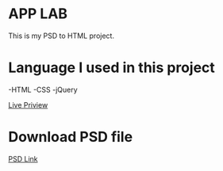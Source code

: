 # APP LAB
This is my PSD to HTML project.
# Language I used in this project
-HTML
-CSS
-jQuery


[Live Priview](http://www.templatemonsterpreview.com/demo/109412.html?_gl=1*uv0rww*_ga*OTAzNTA2NTExLjE2NTI2ODI5NjQ.*_ga_FTPYEGT5LY*MTY1MjY4Mjk2My4xLjAuMTY1MjY4Mjk2NS41OA..&_ga=2.27360572.1273891679.1652682964-903506511.1652682964)
# Download PSD file
[PSD Link](https://drive.google.com/file/d/1_TAPXu-TzfOTVhPXukuZUgCQwc8m3ErH/view)